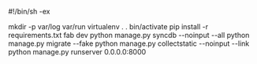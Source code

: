 #!/bin/sh -ex

mkdir -p var/log var/run
virtualenv .
. bin/activate
pip install -r requirements.txt
fab dev
python manage.py syncdb --noinput --all
python manage.py migrate --fake
python manage.py collectstatic --noinput --link
python manage.py runserver 0.0.0.0:8000

